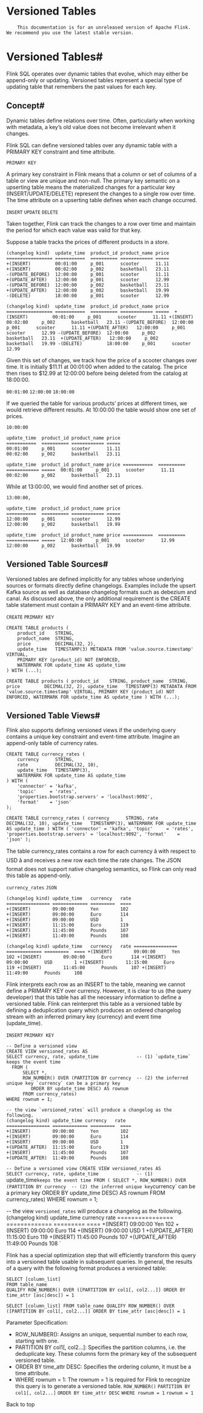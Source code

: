 # Versioned Tables


> 
        This documentation is for an unreleased version of Apache Flink. We recommend you use the latest stable version.
    


# Versioned Tables#


Flink SQL operates over dynamic tables that evolve, which may either be append-only or updating.
Versioned tables represent a special type of updating table that remembers the past values for each key.


## Concept#


Dynamic tables define relations over time.
Often, particularly when working with metadata, a key’s old value does not become irrelevant when it changes.


Flink SQL can define versioned tables over any dynamic table with a PRIMARY KEY constraint and time attribute.

`PRIMARY KEY`

A primary key constraint in Flink means that a column or set of columns of a table or view are unique and non-null.
The primary key semantic on a upserting table means the materialized changes for a particular key (INSERT/UPDATE/DELETE) represent the changes to a single row over time. The time attribute on a upserting table defines when each change occurred.

`INSERT`
`UPDATE`
`DELETE`

Taken together, Flink can track the changes to a row over time and maintain the period for which each value was valid for that key.


Suppose a table tracks the prices of different products in a store.


```
(changelog kind)  update_time  product_id product_name price
================= ===========  ========== ============ ===== 
+(INSERT)         00:01:00     p_001      scooter      11.11
+(INSERT)         00:02:00     p_002      basketball   23.11
-(UPDATE_BEFORE)  12:00:00     p_001      scooter      11.11
+(UPDATE_AFTER)   12:00:00     p_001      scooter      12.99
-(UPDATE_BEFORE)  12:00:00     p_002      basketball   23.11 
+(UPDATE_AFTER)   12:00:00     p_002      basketball   19.99
-(DELETE)         18:00:00     p_001      scooter      12.99 

```

`(changelog kind)  update_time  product_id product_name price
================= ===========  ========== ============ ===== 
+(INSERT)         00:01:00     p_001      scooter      11.11
+(INSERT)         00:02:00     p_002      basketball   23.11
-(UPDATE_BEFORE)  12:00:00     p_001      scooter      11.11
+(UPDATE_AFTER)   12:00:00     p_001      scooter      12.99
-(UPDATE_BEFORE)  12:00:00     p_002      basketball   23.11 
+(UPDATE_AFTER)   12:00:00     p_002      basketball   19.99
-(DELETE)         18:00:00     p_001      scooter      12.99 
`

Given this set of changes, we track how the price of a scooter changes over time.
It is initially $11.11 at 00:01:00 when added to the catalog.
The price then rises to $12.99 at 12:00:00 before being deleted from the catalog at 18:00:00.

`00:01:00`
`12:00:00`
`18:00:00`

If we queried the table for various products’ prices at different times, we would retrieve different results. At 10:00:00 the table would show one set of prices.

`10:00:00`

```
update_time  product_id product_name price
===========  ========== ============ ===== 
00:01:00     p_001      scooter      11.11
00:02:00     p_002      basketball   23.11

```

`update_time  product_id product_name price
===========  ========== ============ ===== 
00:01:00     p_001      scooter      11.11
00:02:00     p_002      basketball   23.11
`

While at 13:00:00, we would find another set of prices.

`13:00:00,`

```
update_time  product_id product_name price
===========  ========== ============ ===== 
12:00:00     p_001      scooter      12.99
12:00:00     p_002      basketball   19.99

```

`update_time  product_id product_name price
===========  ========== ============ ===== 
12:00:00     p_001      scooter      12.99
12:00:00     p_002      basketball   19.99
`

## Versioned Table Sources#


Versioned tables are defined implicitly for any tables whose underlying sources or formats directly define changelogs.
Examples include the upsert Kafka source as well as database changelog
formats such as debezium and canal.
As discussed above, the only additional requirement is the CREATE table statement must contain a PRIMARY KEY and an event-time attribute.

`CREATE`
`PRIMARY KEY`

```
CREATE TABLE products (
	product_id    STRING,
	product_name  STRING,
	price         DECIMAL(32, 2),
	update_time   TIMESTAMP(3) METADATA FROM 'value.source.timestamp' VIRTUAL,
	PRIMARY KEY (product_id) NOT ENFORCED,
	WATERMARK FOR update_time AS update_time
) WITH (...);

```

`CREATE TABLE products (
	product_id    STRING,
	product_name  STRING,
	price         DECIMAL(32, 2),
	update_time   TIMESTAMP(3) METADATA FROM 'value.source.timestamp' VIRTUAL,
	PRIMARY KEY (product_id) NOT ENFORCED,
	WATERMARK FOR update_time AS update_time
) WITH (...);
`

## Versioned Table Views#


Flink also supports defining versioned views if the underlying query contains a unique key constraint
and event-time attribute. Imagine an append-only table of currency rates.


```
CREATE TABLE currency_rates (
	currency      STRING,
	rate          DECIMAL(32, 10),
	update_time   TIMESTAMP(3),
	WATERMARK FOR update_time AS update_time
) WITH (
	'connector' = 'kafka',
	'topic'	    = 'rates',
	'properties.bootstrap.servers' = 'localhost:9092',
	'format'    = 'json'
);

```

`CREATE TABLE currency_rates (
	currency      STRING,
	rate          DECIMAL(32, 10),
	update_time   TIMESTAMP(3),
	WATERMARK FOR update_time AS update_time
) WITH (
	'connector' = 'kafka',
	'topic'	    = 'rates',
	'properties.bootstrap.servers' = 'localhost:9092',
	'format'    = 'json'
);
`

The table currency_rates contains a row for each currency â with respect to USD â
and receives a new row each time the rate changes.
The JSON format does not support native changelog semantics, so Flink can only read this table as append-only.

`currency_rates`
`JSON`

```
(changelog kind) update_time   currency   rate
================ ============= =========  ====
+(INSERT)        09:00:00      Yen        102
+(INSERT)        09:00:00      Euro       114
+(INSERT)        09:00:00      USD        1
+(INSERT)        11:15:00      Euro       119
+(INSERT)        11:45:00      Pounds     107
+(INSERT)        11:49:00      Pounds     108

```

`(changelog kind) update_time   currency   rate
================ ============= =========  ====
+(INSERT)        09:00:00      Yen        102
+(INSERT)        09:00:00      Euro       114
+(INSERT)        09:00:00      USD        1
+(INSERT)        11:15:00      Euro       119
+(INSERT)        11:45:00      Pounds     107
+(INSERT)        11:49:00      Pounds     108
`

Flink interprets each row as an INSERT to the table, meaning we cannot define a PRIMARY KEY over currency.
However, it is clear to us (the query developer) that this table has all the necessary information to define a versioned table.
Flink can reinterpret this table as a versioned table by defining a deduplication query
which produces an ordered changelog stream with an inferred primary key (currency) and event time (update_time).

`INSERT`
`PRIMARY KEY`

```
-- Define a versioned view
CREATE VIEW versioned_rates AS              
SELECT currency, rate, update_time              -- (1) `update_time` keeps the event time
  FROM (
      SELECT *,
      ROW_NUMBER() OVER (PARTITION BY currency  -- (2) the inferred unique key `currency` can be a primary key
         ORDER BY update_time DESC) AS rownum 
      FROM currency_rates)
WHERE rownum = 1; 

-- the view `versioned_rates` will produce a changelog as the following.
(changelog kind) update_time currency   rate
================ ============= =========  ====
+(INSERT)        09:00:00      Yen        102
+(INSERT)        09:00:00      Euro       114
+(INSERT)        09:00:00      USD        1
+(UPDATE_AFTER)  11:15:00      Euro       119
+(INSERT)        11:45:00      Pounds     107
+(UPDATE_AFTER)  11:49:00      Pounds     108

```

`-- Define a versioned view
CREATE VIEW versioned_rates AS              
SELECT currency, rate, update_time              -- (1) `update_time` keeps the event time
  FROM (
      SELECT *,
      ROW_NUMBER() OVER (PARTITION BY currency  -- (2) the inferred unique key `currency` can be a primary key
         ORDER BY update_time DESC) AS rownum 
      FROM currency_rates)
WHERE rownum = 1; 

-- the view `versioned_rates` will produce a changelog as the following.
(changelog kind) update_time currency   rate
================ ============= =========  ====
+(INSERT)        09:00:00      Yen        102
+(INSERT)        09:00:00      Euro       114
+(INSERT)        09:00:00      USD        1
+(UPDATE_AFTER)  11:15:00      Euro       119
+(INSERT)        11:45:00      Pounds     107
+(UPDATE_AFTER)  11:49:00      Pounds     108
`

Flink has a special optimization step that will efficiently transform this query into a versioned
table usable in subsequent queries.
In general, the results of a query with the following format produces a versioned table:


```
SELECT [column_list]
FROM table_name
QUALIFY ROW_NUMBER() OVER ([PARTITION BY col1[, col2...]] ORDER BY time_attr [asc|desc]) = 1

```

`SELECT [column_list]
FROM table_name
QUALIFY ROW_NUMBER() OVER ([PARTITION BY col1[, col2...]] ORDER BY time_attr [asc|desc]) = 1
`

Parameter Specification:

* ROW_NUMBER(): Assigns an unique, sequential number to each row, starting with one.
* PARTITION BY col1[, col2...]: Specifies the partition columns, i.e. the deduplicate key. These columns form the primary key of the subsequent versioned table.
* ORDER BY time_attr DESC: Specifies the ordering column, it must be a time attribute.
* WHERE rownum = 1: The rownum = 1 is required for Flink to recognize this query is to generate a versioned table.
`ROW_NUMBER()`
`PARTITION BY col1[, col2...]`
`ORDER BY time_attr DESC`
`WHERE rownum = 1`
`rownum = 1`

 Back to top
